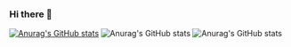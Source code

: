### Hi there 👋

<!--
**sgdvesus/sgdvesus** is a ✨ _special_ ✨ repository because its `README.md` (this file) appears on your GitHub profile.

Here are some ideas to get you started:
- 🔭 I’m currently working on ...
- 🌱 I’m currently learning ...
- 👯 I’m looking to collaborate on ...
- 🤔 I’m looking for help with ...
- 💬 Ask me about ...
- 📫 How to reach me: ...
- 😄 Pronouns: ...
- ⚡ Fun fact: ...
-->
[![Anurag's GitHub stats](https://github-readme-stats.vercel.app/api?username=sgdvesus)](https://github.com/anuraghazra/github-readme-stats)
![Anurag's GitHub stats](https://github-readme-stats.vercel.app/api?username=sgdvesus&show_icons=true&theme=radical)
![Anurag's GitHub stats](https://github-readme-stats.vercel.app/api?username=sgdvesus&show_icons=true&theme=radical)
